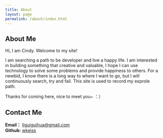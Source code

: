 ```yaml
---
title: About
layout: page
permalink: /about/index.html
---
```

## About Me

Hi, I am Cindy. Welcome to my site! <br>

I am searching a path to be developer and live a happy life. I am interested in building something that creative and valuable, I hope I can use technology to solve some problems and provide happiness to others. For a newbid, I know there is a long way to where I want to go, but I will continuously search, try and fail. This site is used to record my exprole path. <br>

Thanks for coming here, nice to meet you~ ：）


## Contact Me
**Email：** liguiguihua@gmail.com <br>
**Github:** [wkeiss](https://github.com/wkeiss)


